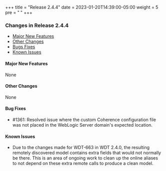 +++
title = "Release 2.4.4"
date = 2023-01-20T14:39:00-05:00
weight = 5
pre = "<b> </b>"
+++

### Changes in Release 2.4.4
- [Major New Features](#major-new-features)
- [Other Changes](#other-changes)
- [Bugs Fixes](#bug-fixes)
- [Known Issues](#known-issues)


#### Major New Features
None

#### Other Changes
None

#### Bug Fixes
- #1361: Resolved issue where the custom Coherence configuration file was not placed in the WebLogic Server domain's expected location.

#### Known Issues
- Due to the changes made for WDT-663 in WDT 2.4.0, the resulting remotely discovered model contains extra fields that would not normally be there.
  This is an area of ongoing work to clean up the online aliases to not depend on these extra remote calls to produce a clean model.


